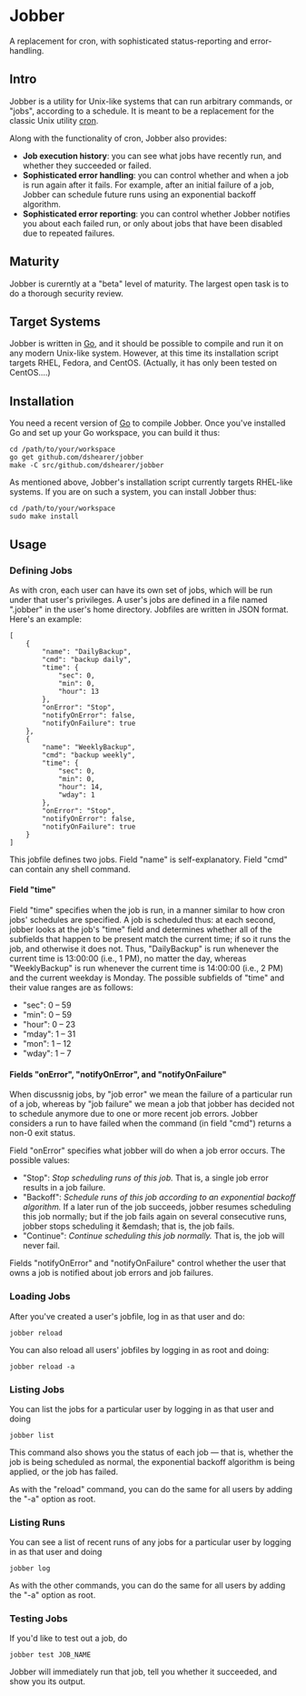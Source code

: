 # Jobber

A replacement for cron, with sophisticated status-reporting and error-handling.

## Intro

Jobber is a utility for Unix-like systems that can run arbitrary commands, or "jobs", according to a schedule.  It is meant to be a replacement for the classic Unix utility [cron](http://en.wikipedia.org/wiki/Cron).

Along with the functionality of cron, Jobber also provides:
* **Job execution history**: you can see what jobs have recently run, and whether they succeeded or failed.
* **Sophisticated error handling**: you can control whether and when a job is run again after it fails.  For example, after an initial failure of a job, Jobber can schedule future runs using an exponential backoff algorithm.
* **Sophisticated error reporting**: you can control whether Jobber notifies you about each failed run, or only about jobs that have been disabled due to repeated failures.

## Maturity

Jobber is curerntly at a "beta" level of maturity.  The largest open task is to do a thorough security review.

## Target Systems

Jobber is written in [Go](http://golang.org/), and it should be possible to compile and run it on any modern Unix-like system.  However, at this time its installation script targets RHEL, Fedora, and CentOS.  (Actually, it has only been tested on CentOS....)

## Installation

You need a recent version of [Go](http://golang.org/) to compile Jobber.  Once you've installed Go and set up your Go workspace, you can build it thus:

    cd /path/to/your/workspace
    go get github.com/dshearer/jobber
    make -C src/github.com/dshearer/jobber

As mentioned above, Jobber's installation script currently targets RHEL-like systems.  If you are on such a system, you can install Jobber thus:

    cd /path/to/your/workspace
    sudo make install

## Usage

### Defining Jobs

As with cron, each user can have its own set of jobs, which will be run under that user's privileges.  A user's jobs are defined in a file named ".jobber" in the user's home directory.  Jobfiles are written in JSON format.  Here's an example:

    [
        {
            "name": "DailyBackup",
            "cmd": "backup daily",
            "time": {
                "sec": 0,
                "min": 0,
                "hour": 13
            },
            "onError": "Stop",
            "notifyOnError": false,
            "notifyOnFailure": true
        },
        {
            "name": "WeeklyBackup",
            "cmd": "backup weekly",
            "time": {
                "sec": 0,
                "min": 0,
                "hour": 14,
                "wday": 1
            },
            "onError": "Stop",
            "notifyOnError": false,
            "notifyOnFailure": true
        }
    ]

This jobfile defines two jobs.  Field "name" is self-explanatory.  Field "cmd" can contain any shell command.

#### Field "time"

Field "time" specifies when the job is run, in a manner similar to how cron jobs' schedules are specified.  A job is scheduled thus: at each second, jobber looks at the job's "time" field and determines whether all of the subfields that happen to be present match the current time; if so it runs the job, and otherwise it does not.  Thus, "DailyBackup" is run whenever the current time is 13:00:00 (i.e., 1 PM), no matter the day, whereas "WeeklyBackup" is run whenever the current time is 14:00:00 (i.e., 2 PM) and the current weekday is Monday.  The possible subfields of "time" and their value ranges are as follows:

* "sec": 0 &ndash; 59
* "min": 0 &ndash; 59
* "hour": 0 &ndash; 23
* "mday": 1 &ndash; 31
* "mon": 1 &ndash; 12
* "wday": 1 &ndash; 7

#### Fields "onError", "notifyOnError", and "notifyOnFailure"

When discussnig jobs, by "job error" we mean the failure of a particular run of a job, whereas by "job failure" we mean a job that jobber has decided not to schedule anymore due to one or more recent job errors.  Jobber considers a run to have failed when the command (in field "cmd") returns a non-0 exit status.

Field "onError" specifies what jobber will do when a job error occurs.  The possible values:

* "Stop": *Stop scheduling runs of this job.*  That is, a single job error results in a job failure.
* "Backoff": *Schedule runs of this job according to an exponential backoff algorithm.*  If a later run of the job succeeds, jobber resumes scheduling this job normally; but if the job fails again on several consecutive runs, jobber stops scheduling it &emdash; that is, the job fails.
* "Continue": *Continue scheduling this job normally.*  That is, the job will never fail.

Fields "notifyOnError" and "notifyOnFailure" control whether the user that owns a job is notified about job errors and job failures.

### Loading Jobs

After you've created a user's jobfile, log in as that user and do:

    jobber reload

You can also reload all users' jobfiles by logging in as root and doing:

    jobber reload -a

### Listing Jobs

You can list the jobs for a particular user by logging in as that user and doing

    jobber list

This command also shows you the status of each job &mdash; that is, whether the job is being scheduled as normal, the exponential backoff algorithm is being applied, or the job has failed.

As with the "reload" command, you can do the same for all users by adding the "-a" option as root.

### Listing Runs

You can see a list of recent runs of any jobs for a particular user by logging in as that user and doing

    jobber log

As with the other commands, you can do the same for all users by adding the "-a" option as root.

### Testing Jobs

If you'd like to test out a job, do

    jobber test JOB_NAME

Jobber will immediately run that job, tell you whether it succeeded, and show you its output.
